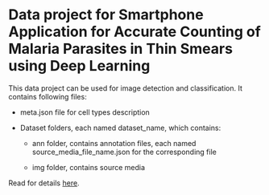 # Data project for Smartphone Application for Accurate Counting of Malaria Parasites in Thin Smears using Deep Learning

This data project can be used for image detection and classification. It contains following files:

* meta.json file for cell types description 

* Dataset folders, each named dataset_name, which contains:

    * ann folder,  contains annotation files, each named source_media_file_name.json for the corresponding file

    * img folder, contains source media

Read for details [here](https://docs.supervise.ly/data-organization/00_ann_format_navi/01_project_structure_new).
